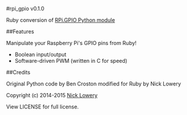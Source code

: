 #rpi_gpio v0.1.0

Ruby conversion of [RPi.GPIO Python module](https://pypi.python.org/pypi/RPi.GPIO)

##Features

Manipulate your Raspberry Pi's GPIO pins from Ruby!
- Boolean input/output
- Software-driven PWM (written in C for speed)

##Credits

Original Python code by Ben Croston modified for Ruby by Nick Lowery

Copyright (c) 2014-2015 [Nick Lowery](https://github.com/ClockVapor)

View LICENSE for full license.
